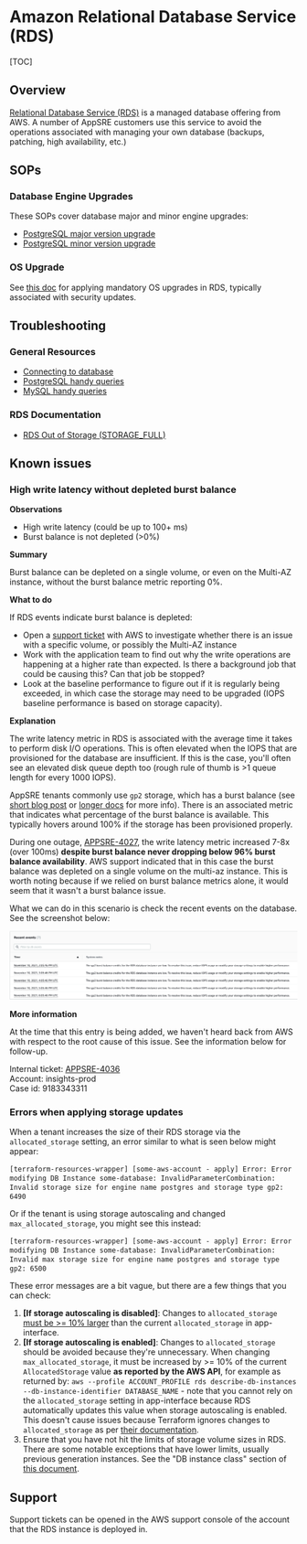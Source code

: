# Amazon Relational Database Service (RDS)

[TOC]

## Overview

[Relational Database Service (RDS)](https://aws.amazon.com/rds/) is a managed database offering from AWS. A number of AppSRE customers use this service to avoid the operations associated with managing your own database (backups, patching, high availability, etc.)

## SOPs

### Database Engine Upgrades

These SOPs cover database major and minor engine upgrades:

* [PostgreSQL major version upgrade](/docs/dba/postgresql-rds-instance-major-version-upgrade.md)
* [PostgreSQL minor version upgrade](/docs/aws/sop/postgresql-rds-instance-minor-version-upgrade.md)

### OS Upgrade

See [this doc](/docs/aws/sop/rds-os-upgrade.md) for applying mandatory OS upgrades in RDS, typically associated with security updates. 

## Troubleshooting

### General Resources

* [Connecting to database](/docs/dba/connect-to-postgres-mysql-database.md)
* [PostgreSQL handy queries](/docs/dba/Postgres-handy-queries.md)
* [MySQL handy queries](/docs/dba/MySQL-handy-queries.md)

### RDS Documentation

* [RDS Out of Storage (STORAGE_FULL)](https://aws.amazon.com/premiumsupport/knowledge-center/rds-out-of-storage/)

## Known issues

### High write latency without depleted burst balance

**Observations**

- High write latency (could be up to 100+ ms)
- Burst balance is not depleted (>0%)

**Summary**

Burst balance can be depleted on a single volume, or even on the Multi-AZ instance, without the burst balance metric reporting 0%.

**What to do**

If RDS events indicate burst balance is depleted:

- Open a [support ticket](#support) with AWS to investigate whether there is an issue with a specific volume, or possibly the Multi-AZ instance
- Work with the application team to find out why the write operations are happening at a higher rate than expected. Is there a background job that could be causing this? Can that job be stopped?
- Look at the baseline performance to figure out if it is regularly being exceeded, in which case the storage may need to be upgraded (IOPS baseline performance is based on storage capacity).

**Explanation**

The write latency metric in RDS is associated with the average time it takes to perform disk I/O operations. This is often elevated when the IOPS that are provisioned for the database are insufficient. If this is the case, you'll often see an elevated disk queue depth too (rough rule of thumb is >1 queue length for every 1000 IOPS).

AppSRE tenants commonly use `gp2` storage, which has a burst balance (see [short blog post](https://aws.amazon.com/es/blogs/database/understanding-burst-vs-baseline-performance-with-amazon-rds-and-gp2/) or [longer docs](https://docs.aws.amazon.com/AmazonRDS/latest/UserGuide/CHAP_Storage.html#CHAP_Storage.IO.Credits) for more info). There is an associated metric that indicates what percentage of the burst balance is available. This typically hovers around 100% if the storage has been provisioned properly.

During one outage, [APPSRE-4027](https://issues.redhat.com/browse/APPSRE-4027), the write latency metric increased 7-8x (over 100ms) **despite burst balance never dropping below 96% burst balance availability**. AWS support indicated that in this case the burst balance was depleted on a single volume on the multi-az instance. This is worth noting because if we relied on burst balance metrics alone, it would seem that it wasn't a burst balance issue.

What we can do in this scenario is check the recent events on the database. See the screenshot below:

![RDS console events](img/burst-balance-events.png "RDS Burst Balance Events")

**More information**

At the time that this entry is being added, we haven't heard back from AWS with respect to the root cause of this issue. See the information below for follow-up.

Internal ticket: [APPSRE-4036](https://issues.redhat.com/browse/APPSRE-4036) \
Account: insights-prod\
Case id: 9183343311

### Errors when applying storage updates

When a tenant increases the size of their RDS storage via the `allocated_storage` setting, an error similar to what is seen below might appear:

```
[terraform-resources-wrapper] [some-aws-account - apply] Error: Error modifying DB Instance some-database: InvalidParameterCombination: Invalid storage size for engine name postgres and storage type gp2: 6490
```

Or if the tenant is using storage autoscaling and changed `max_allocated_storage`, you might see this instead:

```
[terraform-resources-wrapper] [some-aws-account - apply] Error: Error modifying DB Instance some-database: InvalidParameterCombination: Invalid max storage size for engine name postgres and storage type gp2: 6500
```

These error messages are a bit vague, but there are a few things that you can check:

1. **[If storage autoscaling is disabled]**: Changes to `allocated_storage` [must be >= 10% larger](https://docs.aws.amazon.com/AmazonRDS/latest/UserGuide/USER_PIOPS.StorageTypes.html#USER_PIOPS.ModifyingExisting) than the current `allocated_storage` in app-interface.
2. **[If storage autoscaling is enabled]**: Changes to `allocated_storage` should be avoided because they're unnecessary. When changing `max_allocated_storage`, it must be increased by >= 10% of the current `AllocatedStorage` value **as reported by the AWS API**, for example as returned by: `aws --profile ACCOUNT_PROFILE rds describe-db-instances --db-instance-identifier DATABASE_NAME` - note that you cannot rely on the `allocated_storage` setting in app-interface because RDS automatically updates this value when storage autoscaling is enabled. This doesn't cause issues because Terraform ignores changes to `allocated_storage` as per [their documentation](https://registry.terraform.io/providers/hashicorp/aws/latest/docs/resources/db_instance#storage-autoscaling).
3. Ensure that you have not hit the limits of storage volume sizes in RDS. There are some notable exceptions that have lower limits, usually previous generation instances. See the "DB instance class" section of [this document](https://docs.aws.amazon.com/AmazonRDS/latest/UserGuide/CHAP_Storage.html#Concepts.Storage.GeneralSSD).

## Support

Support tickets can be opened in the AWS support console of the account that the RDS instance is deployed in.
